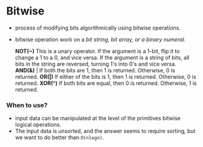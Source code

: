# Bitwise

- process of modifying bits algorithmically using bitwise operations.
- bitwise operation work on a _bit string, bit array, or a binary numeral._

    **NOT(~)** This is a unary operator. If the argument is a 1-bit, flip it to change a 1 to a 0, and vice versa. If the argument is a string of bits, all bits in the string are reversed, turning 1's into 0's and vice versa.
    **AND(&)** | If both the bits are 1, then 1 is returned. Otherwise, 0 is returned.
    **OR(|)** If either of the bits is 1, then 1 is returned. Otherwise, 0 is returned.
    **XOR(^)** If both bits are equal, then 0 is returned. Otherwise, 1 is returned.

### When to use?

- input data can be manipulated at the level of the primitives bitwise logical operations.
- The input data is unsorted, and the answer seems to require sorting, but we want to do better than `O(nlogn)`.
